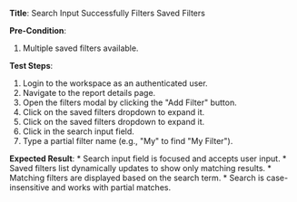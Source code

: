 **Title**: Search Input Successfully Filters Saved Filters

**Pre-Condition**:
1.  Multiple saved filters available.

**Test Steps**:
1. Login to the workspace as an authenticated user.
2. Navigate to the report details page.
3. Open the filters modal by clicking the "Add Filter" button.
4. Click on the saved filters dropdown to expand it.
2. Click on the saved filters dropdown to expand it.
3. Click in the search input field.
4. Type a partial filter name (e.g., "My" to find "My Filter").

**Expected Result**:
    * Search input field is focused and accepts user input.
    * Saved filters list dynamically updates to show only matching results.
    * Matching filters are displayed based on the search term.
    * Search is case-insensitive and works with partial matches.